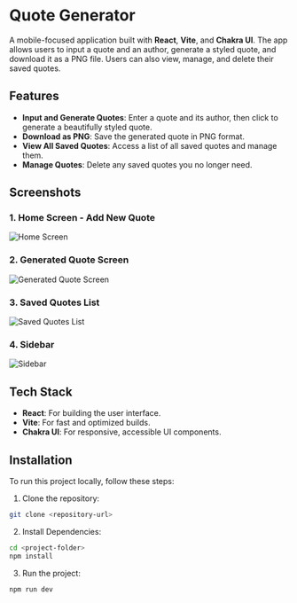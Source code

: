 # Quote Generator

A mobile-focused application built with **React**, **Vite**, and **Chakra UI**. The app allows users to input a quote and an author, generate a styled quote, and download it as a PNG file. Users can also view, manage, and delete their saved quotes.

## Features
- **Input and Generate Quotes**: Enter a quote and its author, then click to generate a beautifully styled quote.
- **Download as PNG**: Save the generated quote in PNG format.
- **View All Saved Quotes**: Access a list of all saved quotes and manage them.
- **Manage Quotes**: Delete any saved quotes you no longer need.

## Screenshots

### 1. **Home Screen - Add New Quote**
![Home Screen](./public/image1.png)

### 2. **Generated Quote Screen**
![Generated Quote Screen](./public/image2.png)

### 3. **Saved Quotes List**
![Saved Quotes List](./public/image3.png)

### 4. **Sidebar**
![Sidebar](./public/image4.png)

## Tech Stack
- **React**: For building the user interface.
- **Vite**: For fast and optimized builds.
- **Chakra UI**: For responsive, accessible UI components.

## Installation

To run this project locally, follow these steps:

1. Clone the repository:

```bash
git clone <repository-url>
```

2. Install Dependencies:

```bash
cd <project-folder>
npm install
```

3. Run the project:

```bash
npm run dev
```
